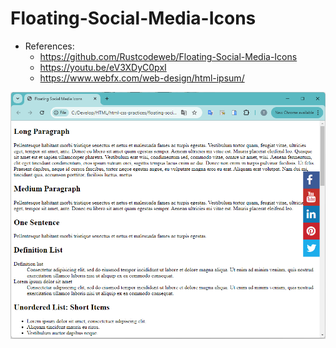 # Floating-Social-Media-Icons
* References: 
    - https://github.com/Rustcodeweb/Floating-Social-Media-Icons
    - https://youtu.be/eV3XDyC0pxI
    - https://www.webfx.com/web-design/html-ipsum/


![floating-social-icons](./images/floating-social-icons.png)
